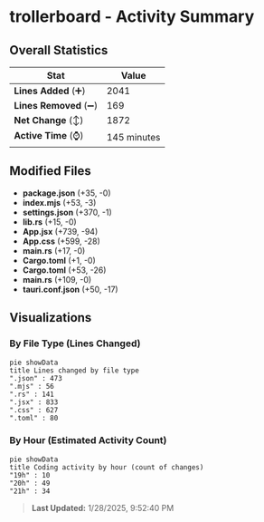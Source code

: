 # trollerboard - Activity Summary 

## Overall Statistics

| Stat                   | Value                                                             |
| ---------------------- | ----------------------------------------------------------------- |
| **Lines Added** (➕)   | 2041                                          |
| **Lines Removed** (➖) | 169                                        |
| **Net Change** (↕)    | 1872                |
| **Active Time** (⌚)   | 145 minutes |


## Modified Files
- **package.json** (+35, -0)
- **index.mjs** (+53, -3)
- **settings.json** (+370, -1)
- **lib.rs** (+15, -0)
- **App.jsx** (+739, -94)
- **App.css** (+599, -28)
- **main.rs** (+17, -0)
- **Cargo.toml** (+1, -0)
- **Cargo.toml** (+53, -26)
- **main.rs** (+109, -0)
- **tauri.conf.json** (+50, -17)

## Visualizations

### By File Type (Lines Changed)

```mermaid
pie showData
title Lines changed by file type
".json" : 473
".mjs" : 56
".rs" : 141
".jsx" : 833
".css" : 627
".toml" : 80
```

### By Hour (Estimated Activity Count)

```mermaid
pie showData
title Coding activity by hour (count of changes)
"19h" : 10
"20h" : 49
"21h" : 34
```


> **Last Updated:** 1/28/2025, 9:52:40 PM
